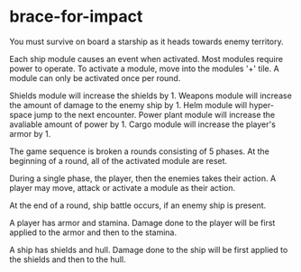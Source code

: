 brace-for-impact
================

You must survive on board a starship as it heads towards enemy territory. 

Each ship module causes an event when activated. Most modules require power to operate.
To activate a module, move into the modules '+' tile.
A module can only be activated once per round.

Shields module will increase the shields by 1.
Weapons module will increase the amount of damage to the enemy ship by 1.
Helm module will hyper-space jump to the next encounter.
Power plant module will increase the avaliable amount of power by 1.
Cargo module will increase the player's armor by 1.

The game sequence is broken a rounds consisting of 5 phases.
At the beginning of a round, all of the activated module are reset.

During a single phase, the player, then the enemies takes their action.
A player may move, attack or activate a module as their action.

At the end of a round, ship battle occurs, if an enemy ship is present.

A player has armor and stamina.  Damage done to the player will be first applied
to the armor and then to the stamina.

A ship has shields and hull.  Damage done to the ship will be first applied
to the shields and then to the hull.


